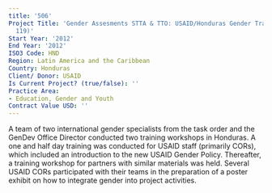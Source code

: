 ```yaml
---
title: '506'
Project Title: 'Gender Assesments STTA & TTO: USAID/Honduras Gender Training (TDY
  119)'
Start Year: '2012'
End Year: '2012'
ISO3 Code: HND
Region: Latin America and the Caribbean
Country: Honduras
Client/ Donor: USAID
Is Current Project? (true/false): ''
Practice Area:
- Education, Gender and Youth
Contract Value USD: ''
---
```


A team of two international gender specialists from the task order and the GenDev Office Director conducted two training workshops in Honduras. A one and half day training was conducted for USAID staff (primarily CORs), which included an introduction to the new USAID Gender Policy. Thereafter, a training workshop for partners with similar materials was held. Several USAID CORs participated with their teams in the preparation of a poster exhibit on how to integrate gender into project activities.